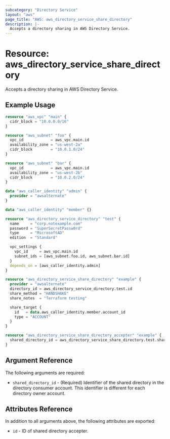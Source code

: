 ```yaml
---
subcategory: "Directory Service"
layout: "aws"
page_title: "AWS: aws_directory_service_share_directory"
description: |-
  Accepts a directory sharing in AWS Directory Service.
---
```


# Resource: aws_directory_service_share_directory

Accepts a directory sharing in AWS Directory Service.

## Example Usage

```terraform
resource "aws_vpc" "main" {
  cidr_block = "10.0.0.0/16"
}

resource "aws_subnet" "foo" {
  vpc_id            = aws_vpc.main.id
  availability_zone = "us-west-2a"
  cidr_block        = "10.0.1.0/24"
}

resource "aws_subnet" "bar" {
  vpc_id            = aws_vpc.main.id
  availability_zone = "us-west-2b"
  cidr_block        = "10.0.2.0/24"
}

data "aws_caller_identity" "admin" {
  provider = "awsalternate"
}

data "aws_caller_identity" "member" {}

resource "aws_directory_service_directory" "test" {
  name     = "corp.notexample.com"
  password = "SuperSecretPassw0rd"
  type     = "MicrosoftAD"
  edition  = "Standard"

  vpc_settings {
    vpc_id     = aws_vpc.main.id
    subnet_ids = [aws_subnet.foo.id, aws_subnet.bar.id]
  }
  depends_on = [aws_caller_identity.admin]
}

resource "aws_directory_service_share_directory" "example" {
  provider = "awsalternate"
  directory_id = aws_directory_service_directory.test.id
  share_method = "HANDSHAKE"
  share_notes  = "Terraform testing"

  share_target {
    id   = data.aws_caller_identity.member.account_id
    type = "ACCOUNT"
  }
}

resource "aws_directory_service_share_directory_accepter" "example" {
  shared_directory_id = aws_directory_service_share_directory.test.shared_directory_id
}
```

## Argument Reference

The following arguments are required:

* `shared_directory_id` - (Required) Identifier of the shared directory in the directory consumer account. This identifier is different for each directory owner account.


## Attributes Reference

In addition to all arguments above, the following attributes are exported:

* `id` - ID of shared directory accepter.

